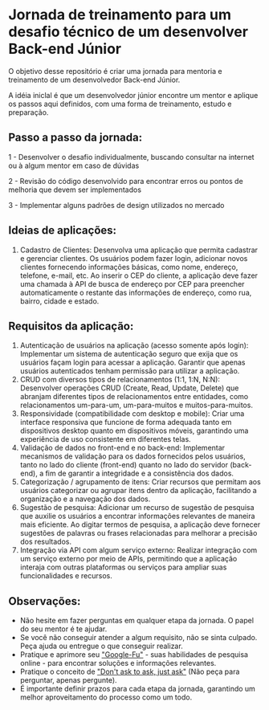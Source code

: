 # Jornada de treinamento para um desafio técnico de um desenvolver Back-end Júnior

O objetivo desse repositório é criar uma jornada para mentoria e treinamento de um desenvolvedor Back-end Júnior.

A idéia iniclal é que um desenvolvedor júnior encontre um mentor e aplique os passos aqui definidos, com uma forma de treinamento, estudo e preparação.

## Passo a passo da jornada:

1 - Desenvolver o desafio individualmente, buscando consultar na internet ou à algum mentor em caso de dúvidas

2 - Revisão do código desenvolvido para encontrar erros ou pontos de melhoria que devem ser implementados

3 - Implementar alguns padrões de design utilizados no mercado

## Ideias de aplicações:

1. Cadastro de Clientes: Desenvolva uma aplicação que permita cadastrar e gerenciar clientes. Os usuários podem fazer login, adicionar novos clientes fornecendo informações básicas, como nome, endereço, telefone, e-mail, etc. Ao inserir o CEP do cliente, a aplicação deve fazer uma chamada à API de busca de endereço por CEP para preencher automaticamente o restante das informações de endereço, como rua, bairro, cidade e estado.

## Requisitos da aplicação:

1. Autenticação de usuários na aplicação (acesso somente após login): Implementar um sistema de autenticação seguro que exija que os usuários façam login para acessar a aplicação. Garantir que apenas usuários autenticados tenham permissão para utilizar a aplicação.
2. CRUD com diversos tipos de relacionamentos (1:1, 1:N, N:N): Desenvolver operações CRUD (Create, Read, Update, Delete) que abranjam diferentes tipos de relacionamentos entre entidades, como relacionamentos um-para-um, um-para-muitos e muitos-para-muitos.
3. Responsividade (compatibilidade com desktop e mobile): Criar uma interface responsiva que funcione de forma adequada tanto em dispositivos desktop quanto em dispositivos móveis, garantindo uma experiência de uso consistente em diferentes telas.
4. Validação de dados no front-end e no back-end: Implementar mecanismos de validação para os dados fornecidos pelos usuários, tanto no lado do cliente (front-end) quanto no lado do servidor (back-end), a fim de garantir a integridade e a consistência dos dados.
5. Categorização / agrupamento de itens: Criar recursos que permitam aos usuários categorizar ou agrupar itens dentro da aplicação, facilitando a organização e a navegação dos dados.
6. Sugestão de pesquisa: Adicionar um recurso de sugestão de pesquisa que auxilie os usuários a encontrar informações relevantes de maneira mais eficiente. Ao digitar termos de pesquisa, a aplicação deve fornecer sugestões de palavras ou frases relacionadas para melhorar a precisão dos resultados.
7. Integração via API com algum serviço externo: Realizar integração com um serviço externo por meio de APIs, permitindo que a aplicação interaja com outras plataformas ou serviços para ampliar suas funcionalidades e recursos.

## Observações:

- Não hesite em fazer perguntas em qualquer etapa da jornada. O papel do seu mentor é te ajudar.
- Se você não conseguir atender a algum requisito, não se sinta culpado. Peça ajuda ou entregue o que conseguir realizar.
- Pratique e aprimore seu ["Google-Fu"](https://medium.com/analytics-vidhya/https-medium-com-what-is-googlefu-tips-and-tricks-to-be-googlefu-advanced-powersearching-with-google-f7e5661a8bca) - suas habilidades de pesquisa online - para encontrar soluções e informações relevantes.
- Pratique o conceito de ["Don't ask to ask, just ask"](https://dontasktoask.com/) (Não peça para perguntar, apenas pergunte).
- É importante definir prazos para cada etapa da jornada, garantindo um melhor aproveitamento do processo como um todo.